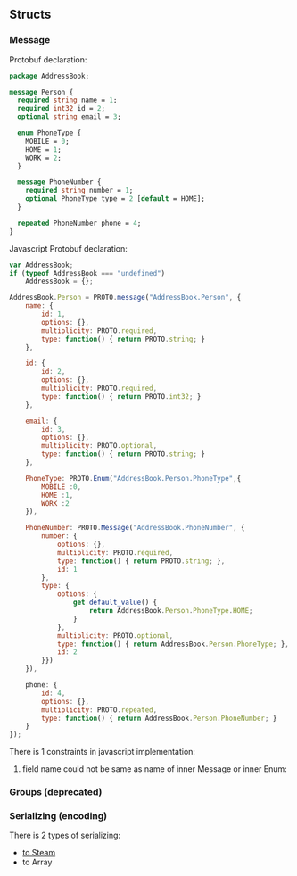 ## Structs

### Message

Protobuf declaration:

```protobuf
package AddressBook;

message Person {
  required string name = 1;
  required int32 id = 2;
  optional string email = 3;

  enum PhoneType {
    MOBILE = 0;
    HOME = 1;
    WORK = 2;
  }

  message PhoneNumber {
    required string number = 1;
    optional PhoneType type = 2 [default = HOME];
  }

  repeated PhoneNumber phone = 4;
}
```

Javascript Protobuf declaration:

```javascript
var AddressBook;
if (typeof AddressBook === "undefined")
    AddressBook = {};

AddressBook.Person = PROTO.message("AddressBook.Person", {
    name: {
        id: 1,
        options: {},
        multiplicity: PROTO.required,
        type: function() { return PROTO.string; }
    },

    id: {
        id: 2,
        options: {},
        multiplicity: PROTO.required,
        type: function() { return PROTO.int32; }
    },

    email: {
        id: 3,
        options: {},
        multiplicity: PROTO.optional,
        type: function() { return PROTO.string; }
    },

    PhoneType: PROTO.Enum("AddressBook.Person.PhoneType",{
        MOBILE :0,
        HOME :1,
        WORK :2
    }),

    PhoneNumber: PROTO.Message("AddressBook.PhoneNumber", {
        number: {
            options: {},
            multiplicity: PROTO.required,
            type: function() { return PROTO.string; },
            id: 1
        },
        type: {
            options: {
                get default_value() {
                    return AddressBook.Person.PhoneType.HOME;
                }
            },
            multiplicity: PROTO.optional,
            type: function() { return AddressBook.Person.PhoneType; },
            id: 2
        }})
    }),

    phone: {
        id: 4,
        options: {},
        multiplicity: PROTO.repeated,
        type: function() { return AddressBook.Person.PhoneNumber; }
    }
});
```

There is 1 constraints in javascript implementation:
  1.  field name could not be same as name of inner Message or inner Enum:


### Groups (deprecated)

### Serializing (encoding)
There is 2 types of serializing:
  * [to Steam](/js-modules/stream/README.md)
  * to Array
